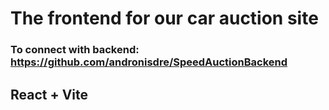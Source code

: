 # The frontend for our car auction site

### To connect with backend: https://github.com/andronisdre/SpeedAuctionBackend

## React + Vite
